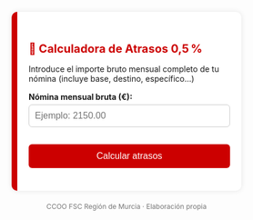 <html lang="es">
<head>
  <meta charset="UTF-8">
  <title>Calculadora de Atrasos 0,5 %</title>
  <meta name="viewport" content="width=device-width, initial-scale=1.0">
  <style>
    * {
      box-sizing: border-box;
    }

    body {
      font-family: "Segoe UI", Roboto, sans-serif;
      background: #f4f4f4;
      margin: 0;
      padding: 0;
      color: #333;
    }

    .container {
      background: #ffffff;
      max-width: 500px;
      margin: auto;
      margin-top: 30px;
      padding: 25px 20px;
      border-radius: 10px;
      box-shadow: 0 0 10px rgba(0, 0, 0, 0.1);
      border-left: 10px solid #cc0000;
    }

    h1 {
      color: #cc0000;
      font-size: 20px;
      margin-bottom: 15px;
    }

    p {
      font-size: 14px;
      margin-bottom: 15px;
    }

    label {
      font-weight: bold;
      display: block;
      margin-bottom: 5px;
    }

    input {
      width: 100%;
      padding: 10px;
      border: 1px solid #ccc;
      border-radius: 6px;
      font-size: 16px;
      margin-bottom: 15px;
    }

    button {
      background-color: #cc0000;
      color: white;
      border: none;
      padding: 12px;
      width: 100%;
      font-size: 16px;
      border-radius: 6px;
      cursor: pointer;
    }

    button:hover {
      background-color: #a00000;
    }

    .resultado {
      background: #fdf3f3;
      border-left: 5px solid #cc0000;
      margin-top: 25px;
      padding: 15px 20px;
      border-radius: 8px;
      font-size: 15px;
    }

    .resaltado {
      font-size: 1.3em;
      font-weight: bold;
      color: #cc0000;
    }

    .footer {
      text-align: center;
      margin-top: 20px;
      font-size: 12px;
      color: #777;
      padding-bottom: 20px;
    }

    @media (max-width: 480px) {
      .container {
        margin: 15px;
        padding: 20px 15px;
      }

      h1 {
        font-size: 18px;
      }

      .resaltado {
        font-size: 1.1em;
      }
    }
  </style>
</head>
<body>

<div class="container">
  <h1>🧮 Calculadora de Atrasos 0,5 %</h1>
  <p>Introduce el importe bruto mensual completo de tu nómina (incluye base, destino, específico...)</p>

  <label for="nomina">Nómina mensual bruta (€):</label>
  <input type="number" id="nomina" placeholder="Ejemplo: 2150.00" step="0.01">

  <button onclick="calcular()">Calcular atrasos</button>

  <div id="resultado" class="resultado" style="display:none;"></div>
</div>

<div class="footer">
  CCOO FSC Región de Murcia · Elaboración propia
</div>

<script>
function calcular() {
  const nomina = parseFloat(document.getElementById('nomina').value);
  if (isNaN(nomina) || nomina <= 0) {
    alert("Introduce una cifra válida.");
    return;
  }

  const subidaMensual = nomina * 0.005;

  const hoy = new Date();
  const añoActual = hoy.getFullYear();
  const mesActual = hoy.getMonth() + 1;

  const meses2024 = 12;
  const meses2025 = (añoActual === 2025) ? mesActual : (añoActual > 2025 ? 12 : 0);
  const totalMensualidades = meses2024 + meses2025;

  let pagasExtras = 2; // junio y diciembre 2024
  if (añoActual > 2025 || (añoActual === 2025 && mesActual >= 6)) {
    pagasExtras += 1;
  }

  const atrasosMensuales = subidaMensual * totalMensualidades;
  const atrasosExtras = subidaMensual * pagasExtras;
  const atrasosTotales = atrasosMensuales + atrasosExtras;

  const resultado = document.getElementById("resultado");
  resultado.style.display = "block";
  resultado.innerHTML = `
    <strong>📈 Subida mensual (0,5 %):</strong> ${subidaMensual.toFixed(2)} €<br><br>
    <strong>🗓️ Meses con atrasos:</strong> ${totalMensualidades} → <strong>${atrasosMensuales.toFixed(2)} €</strong><br>
    <strong>🎁 Pagas extra incluidas:</strong> ${pagasExtras} → <strong>${atrasosExtras.toFixed(2)} €</strong><br><br>
    <span class="resaltado">💰 Total atrasos a percibir: ${atrasosTotales.toFixed(2)} €</span>
  `;
}
</script>

</body>
</html>
